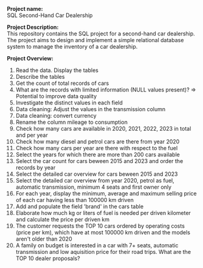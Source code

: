 **Project name:**  
SQL Second-Hand Car Dealership

**Project Description:**  
This repository contains the SQL project for a second-hand car dealership. The project aims to design and implement a simple relational database system to manage 
the inventory of a car dealership.


**Project Overview:**  
 1) Read the data. Display the tables
 2) Describe the tables
 3) Get the count of total records of cars
 4) What are the records with limited information (NULL values present)? => Potential to improve data quality
 5) Investigate the distinct values in each field 
 6) Data cleaning: Adjust the values in the transmission column
 7) Data cleaning: convert currency
 8) Rename the column mileage to consumption 
 9) Check how many cars are available in 2020, 2021, 2022, 2023 in total and per year
 10) Check how many diesel and petrol cars are there from year 2020
 11) Check how many cars per year are there with respect to the fuel
 12) Select the years for which there are more than 200 cars available
 13) Select the car count for cars beween 2015 and 2023 and order the records by year
 14) Select the detailed car overview for cars beween 2015 and 2023
 15) Select the detailed car overview from year 2020, petrol as fuel, automatic transmission, minimum 4 seats and first owner only
 16) For each year, display the minimum, average and maximum selling price of each car having less than 100000 km driven
 17) Add and populate the field 'brand' in the cars table
 18) Elaborate how much kg or liters of fuel is needed per driven kilometer and calculate the price per driven km
 19) The customer requests the TOP 10 cars ordered by operating costs (price per km), which have at most 100000 km driven and the models aren't older than 2020
 20) A family on budget is interested in a car with 7+ seats, automatic transmission and low aquisition price for their road trips. What are the TOP 10 dealer proposals?

